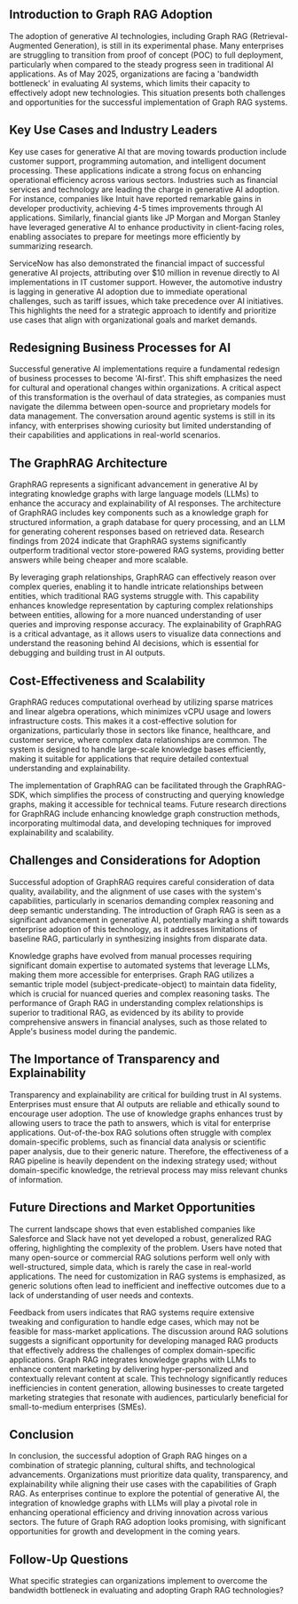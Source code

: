 ## Introduction to Graph RAG Adoption
The adoption of generative AI technologies, including Graph RAG (Retrieval-Augmented Generation), is still in its experimental phase. Many enterprises are struggling to transition from proof of concept (POC) to full deployment, particularly when compared to the steady progress seen in traditional AI applications. As of May 2025, organizations are facing a 'bandwidth bottleneck' in evaluating AI systems, which limits their capacity to effectively adopt new technologies. This situation presents both challenges and opportunities for the successful implementation of Graph RAG systems.

## Key Use Cases and Industry Leaders
Key use cases for generative AI that are moving towards production include customer support, programming automation, and intelligent document processing. These applications indicate a strong focus on enhancing operational efficiency across various sectors. Industries such as financial services and technology are leading the charge in generative AI adoption. For instance, companies like Intuit have reported remarkable gains in developer productivity, achieving 4-5 times improvements through AI applications. Similarly, financial giants like JP Morgan and Morgan Stanley have leveraged generative AI to enhance productivity in client-facing roles, enabling associates to prepare for meetings more efficiently by summarizing research.

ServiceNow has also demonstrated the financial impact of successful generative AI projects, attributing over $10 million in revenue directly to AI implementations in IT customer support. However, the automotive industry is lagging in generative AI adoption due to immediate operational challenges, such as tariff issues, which take precedence over AI initiatives. This highlights the need for a strategic approach to identify and prioritize use cases that align with organizational goals and market demands.

## Redesigning Business Processes for AI
Successful generative AI implementations require a fundamental redesign of business processes to become 'AI-first'. This shift emphasizes the need for cultural and operational changes within organizations. A critical aspect of this transformation is the overhaul of data strategies, as companies must navigate the dilemma between open-source and proprietary models for data management. The conversation around agentic systems is still in its infancy, with enterprises showing curiosity but limited understanding of their capabilities and applications in real-world scenarios.

## The GraphRAG Architecture
GraphRAG represents a significant advancement in generative AI by integrating knowledge graphs with large language models (LLMs) to enhance the accuracy and explainability of AI responses. The architecture of GraphRAG includes key components such as a knowledge graph for structured information, a graph database for query processing, and an LLM for generating coherent responses based on retrieved data. Research findings from 2024 indicate that GraphRAG systems significantly outperform traditional vector store-powered RAG systems, providing better answers while being cheaper and more scalable.

By leveraging graph relationships, GraphRAG can effectively reason over complex queries, enabling it to handle intricate relationships between entities, which traditional RAG systems struggle with. This capability enhances knowledge representation by capturing complex relationships between entities, allowing for a more nuanced understanding of user queries and improving response accuracy. The explainability of GraphRAG is a critical advantage, as it allows users to visualize data connections and understand the reasoning behind AI decisions, which is essential for debugging and building trust in AI outputs.

## Cost-Effectiveness and Scalability
GraphRAG reduces computational overhead by utilizing sparse matrices and linear algebra operations, which minimizes vCPU usage and lowers infrastructure costs. This makes it a cost-effective solution for organizations, particularly those in sectors like finance, healthcare, and customer service, where complex data relationships are common. The system is designed to handle large-scale knowledge bases efficiently, making it suitable for applications that require detailed contextual understanding and explainability.

The implementation of GraphRAG can be facilitated through the GraphRAG-SDK, which simplifies the process of constructing and querying knowledge graphs, making it accessible for technical teams. Future research directions for GraphRAG include enhancing knowledge graph construction methods, incorporating multimodal data, and developing techniques for improved explainability and scalability.

## Challenges and Considerations for Adoption
Successful adoption of GraphRAG requires careful consideration of data quality, availability, and the alignment of use cases with the system's capabilities, particularly in scenarios demanding complex reasoning and deep semantic understanding. The introduction of Graph RAG is seen as a significant advancement in generative AI, potentially marking a shift towards enterprise adoption of this technology, as it addresses limitations of baseline RAG, particularly in synthesizing insights from disparate data.

Knowledge graphs have evolved from manual processes requiring significant domain expertise to automated systems that leverage LLMs, making them more accessible for enterprises. Graph RAG utilizes a semantic triple model (subject-predicate-object) to maintain data fidelity, which is crucial for nuanced queries and complex reasoning tasks. The performance of Graph RAG in understanding complex relationships is superior to traditional RAG, as evidenced by its ability to provide comprehensive answers in financial analyses, such as those related to Apple's business model during the pandemic.

## The Importance of Transparency and Explainability
Transparency and explainability are critical for building trust in AI systems. Enterprises must ensure that AI outputs are reliable and ethically sound to encourage user adoption. The use of knowledge graphs enhances trust by allowing users to trace the path to answers, which is vital for enterprise applications. Out-of-the-box RAG solutions often struggle with complex domain-specific problems, such as financial data analysis or scientific paper analysis, due to their generic nature. Therefore, the effectiveness of a RAG pipeline is heavily dependent on the indexing strategy used; without domain-specific knowledge, the retrieval process may miss relevant chunks of information.

## Future Directions and Market Opportunities
The current landscape shows that even established companies like Salesforce and Slack have not yet developed a robust, generalized RAG offering, highlighting the complexity of the problem. Users have noted that many open-source or commercial RAG solutions perform well only with well-structured, simple data, which is rarely the case in real-world applications. The need for customization in RAG systems is emphasized, as generic solutions often lead to inefficient and ineffective outcomes due to a lack of understanding of user needs and contexts.

Feedback from users indicates that RAG systems require extensive tweaking and configuration to handle edge cases, which may not be feasible for mass-market applications. The discussion around RAG solutions suggests a significant opportunity for developing managed RAG products that effectively address the challenges of complex domain-specific applications. Graph RAG integrates knowledge graphs with LLMs to enhance content marketing by delivering hyper-personalized and contextually relevant content at scale. This technology significantly reduces inefficiencies in content generation, allowing businesses to create targeted marketing strategies that resonate with audiences, particularly beneficial for small-to-medium enterprises (SMEs).

## Conclusion
In conclusion, the successful adoption of Graph RAG hinges on a combination of strategic planning, cultural shifts, and technological advancements. Organizations must prioritize data quality, transparency, and explainability while aligning their use cases with the capabilities of Graph RAG. As enterprises continue to explore the potential of generative AI, the integration of knowledge graphs with LLMs will play a pivotal role in enhancing operational efficiency and driving innovation across various sectors. The future of Graph RAG adoption looks promising, with significant opportunities for growth and development in the coming years.

## Follow-Up Questions
What specific strategies can organizations implement to overcome the bandwidth bottleneck in evaluating and adopting Graph RAG technologies?